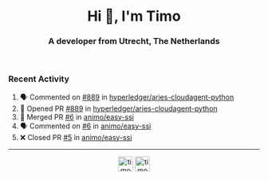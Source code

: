 <h1 align="center">Hi 👋, I'm Timo</h1>
<h3 align="center">A developer from Utrecht, The Netherlands</h3>
<br/>
<!-- https://github.com/rahuldkjain/github-profile-readme-generator --!>

<!--  <p align="left"><img src="https://github-readme-stats.vercel.app/api?username=timoglastra&show_icons=true&count_private=true&" alt="timoglastra" /></p> --!>

<!--
Github language stats
<p align="left"><img src="https://github-readme-stats.vercel.app/api/top-langs/?username=timoglastra&layout=compact" alt="timoglastra" /><p>
-->

<!-- Codestats language stats -->
<!-- <p align="left"><img src="https://codestats-readme.vercel.app/api/top-langs/?username=timoglastra&layout=compact&language_count=12" alt="timoglastra" /><p>    --!>
  
<h3>Recent Activity</h3>

<!--START_SECTION:activity-->
1. 🗣 Commented on [#889](https://github.com/hyperledger/aries-cloudagent-python/issues/889) in [hyperledger/aries-cloudagent-python](https://github.com/hyperledger/aries-cloudagent-python)
2. 💪 Opened PR [#889](https://github.com/hyperledger/aries-cloudagent-python/pull/889) in [hyperledger/aries-cloudagent-python](https://github.com/hyperledger/aries-cloudagent-python)
3. 🎉 Merged PR [#6](https://github.com/animo/easy-ssi/pull/6) in [animo/easy-ssi](https://github.com/animo/easy-ssi)
4. 🗣 Commented on [#6](https://github.com/animo/easy-ssi/issues/6) in [animo/easy-ssi](https://github.com/animo/easy-ssi)
5. ❌ Closed PR [#5](https://github.com/animo/easy-ssi/pull/5) in [animo/easy-ssi](https://github.com/animo/easy-ssi)
<!--END_SECTION:activity-->

---

<p align="center">
<a href="https://twitter.com/timoglastra" target="blank"><img align="center" src="https://cdn.jsdelivr.net/npm/simple-icons@3.0.1/icons/twitter.svg" alt="timoglastra" height="30" width="30" /></a>
<a href="https://linkedin.com/in/timoglastra" target="blank"><img align="center" src="https://cdn.jsdelivr.net/npm/simple-icons@3.0.1/icons/linkedin.svg" alt="timoglastra" height="30" width="30" /></a>
</p>



